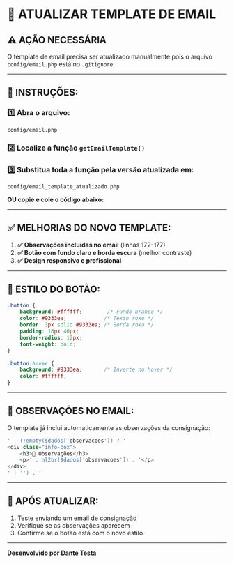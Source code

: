 # 📧 ATUALIZAR TEMPLATE DE EMAIL

## ⚠️ AÇÃO NECESSÁRIA

O template de email precisa ser atualizado manualmente pois o arquivo `config/email.php` está no `.gitignore`.

---

## 🔧 INSTRUÇÕES:

### 1️⃣ **Abra o arquivo:**
```
config/email.php
```

### 2️⃣ **Localize a função `getEmailTemplate()`**

### 3️⃣ **Substitua toda a função pela versão atualizada em:**
```
config/email_template_atualizado.php
```

**OU copie e cole o código abaixo:**

---

## ✅ **MELHORIAS DO NOVO TEMPLATE:**

1. **✅ Observações incluídas no email** (linhas 172-177)
2. **✅ Botão com fundo claro e borda escura** (melhor contraste)
3. **✅ Design responsivo e profissional**

---

## 🎨 **ESTILO DO BOTÃO:**

```css
.button {
    background: #ffffff;        /* Fundo branco */
    color: #9333ea;            /* Texto roxo */
    border: 3px solid #9333ea; /* Borda roxa */
    padding: 16px 40px;
    border-radius: 12px;
    font-weight: bold;
}

.button:hover {
    background: #9333ea;       /* Inverte no hover */
    color: #ffffff;
}
```

---

## 📝 **OBSERVAÇÕES NO EMAIL:**

O template já inclui automaticamente as observações da consignação:

```php
' . (!empty($dados['observacoes']) ? '
<div class="info-box">
    <h3>📝 Observações</h3>
    <p>' . nl2br($dados['observacoes']) . '</p>
</div>
' : '') . '
```

---

## 🚀 **APÓS ATUALIZAR:**

1. Teste enviando um email de consignação
2. Verifique se as observações aparecem
3. Confirme se o botão está com o novo estilo

---

**Desenvolvido por [Dante Testa](https://dantetesta.com.br)**
